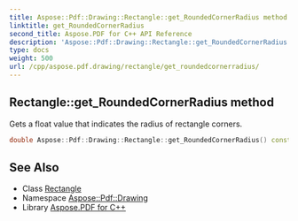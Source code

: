 ```yaml
---
title: Aspose::Pdf::Drawing::Rectangle::get_RoundedCornerRadius method
linktitle: get_RoundedCornerRadius
second_title: Aspose.PDF for C++ API Reference
description: 'Aspose::Pdf::Drawing::Rectangle::get_RoundedCornerRadius method. Gets a float value that indicates the radius of rectangle corners in C++.'
type: docs
weight: 500
url: /cpp/aspose.pdf.drawing/rectangle/get_roundedcornerradius/
---
```

## Rectangle::get_RoundedCornerRadius method


Gets a float value that indicates the radius of rectangle corners.

```cpp
double Aspose::Pdf::Drawing::Rectangle::get_RoundedCornerRadius() const
```

## See Also

* Class [Rectangle](../)
* Namespace [Aspose::Pdf::Drawing](../../)
* Library [Aspose.PDF for C++](../../../)

